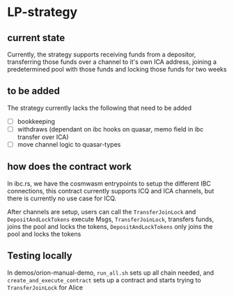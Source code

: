 # LP-strategy

## current state
Currently, the strategy supports receiving funds from a depositor, transferring those funds over a channel to it's own ICA address, joining a predetermined pool with those funds and locking those funds for two weeks

## to be added
The strategy currently lacks the following that need to be added
- [ ] bookkeeping
- [ ] withdraws (dependant on ibc hooks on quasar, memo field in ibc transfer over ICA)
- [ ] move channel logic to quasar-types 

## how does the contract work
In ibc.rs, we have the cosmwasm entrypoints to setup the different IBC connections, this contract currently supports ICQ and ICA channels, but there is currently no use case for ICQ.

After channels are setup, users can call the `TransferJoinLock` and `DepositAndLockTokens` execute Msgs, `TransferJoinLock`, transfers funds, joins the pool and locks the tokens, `DepositAndLockTokens` only joins the pool and locks the tokens

## Testing locally
In demos/orion-manual-demo, `run_all.sh` sets up all chain needed, and `create_and_execute_contract` sets up a contract and starts trying to `TransferJoinLock` for Alice

